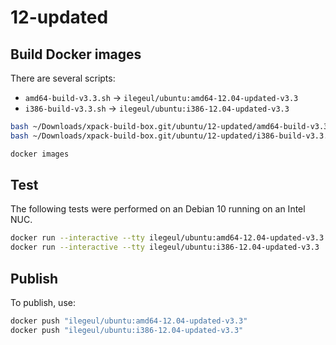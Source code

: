 
# 12-updated

## Build Docker images

There are several scripts:

- `amd64-build-v3.3.sh` -> `ilegeul/ubuntu:amd64-12.04-updated-v3.3`
- `i386-build-v3.3.sh` -> `ilegeul/ubuntu:i386-12.04-updated-v3.3`

```sh
bash ~/Downloads/xpack-build-box.git/ubuntu/12-updated/amd64-build-v3.3.sh
bash ~/Downloads/xpack-build-box.git/ubuntu/12-updated/i386-build-v3.3.sh

docker images
```

## Test

The following tests were performed on an Debian 10
running on an Intel NUC.

```sh
docker run --interactive --tty ilegeul/ubuntu:amd64-12.04-updated-v3.3
docker run --interactive --tty ilegeul/ubuntu:i386-12.04-updated-v3.3
```

## Publish

To publish, use:

```sh
docker push "ilegeul/ubuntu:amd64-12.04-updated-v3.3"
docker push "ilegeul/ubuntu:i386-12.04-updated-v3.3"
```
